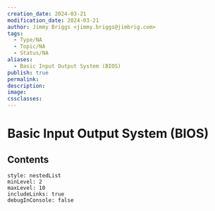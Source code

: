 ```yaml
---
creation_date: 2024-03-21
modification_date: 2024-03-21
author: Jimmy Briggs <jimmy.briggs@jimbrig.com>
tags:
  - Type/NA
  - Topic/NA
  - Status/NA
aliases:
  - Basic Input Output System (BIOS)
publish: true
permalink:
description:
image:
cssclasses:
---
```



# Basic Input Output System (BIOS)

## Contents

```table-of-contents
style: nestedList
minLevel: 2
maxLevel: 10
includeLinks: true
debugInConsole: false
```
